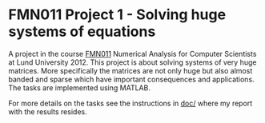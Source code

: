 # FMN011 Project 1 - Solving huge systems of equations
A project in the course [FMN011](http://www.maths.lth.se/na/courses/FMN011/) Numerical Analysis for Computer Scientists at Lund University 2012. This project is about solving systems of very huge matrices. More specifically the matrices are not only huge but also almost banded and sparse which have important consequences and applications. The tasks are implemented using MATLAB.

For more details on the tasks see the instructions in [doc/](https://github.com/erikw/fmn011_project1/tree/master/1/doc) where my report with the results resides.
